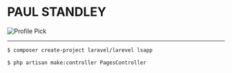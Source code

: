# **PAUL STANDLEY**

![Profile Pick](http://res.cloudinary.com/pieol2/image/upload/v1516543296/profile-small.png)

---

```bash
$ composer create-project laravel/larevel lsapp

$ php artisan make:controller PagesController
```
